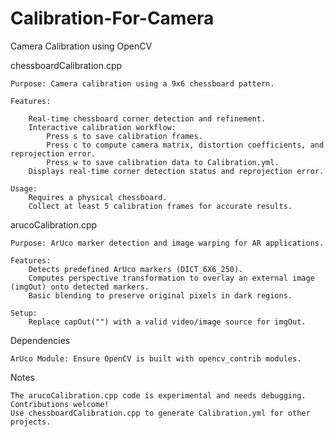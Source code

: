 # Calibration-For-Camera
Camera Calibration using OpenCV

chessboardCalibration.cpp

    Purpose: Camera calibration using a 9x6 chessboard pattern.

    Features:

        Real-time chessboard corner detection and refinement.
        Interactive calibration workflow:
            Press s to save calibration frames.
            Press c to compute camera matrix, distortion coefficients, and reprojection error.
            Press w to save calibration data to Calibration.yml.
        Displays real-time corner detection status and reprojection error.

    Usage:
        Requires a physical chessboard.
        Collect at least 5 calibration frames for accurate results.

arucoCalibration.cpp

    Purpose: ArUco marker detection and image warping for AR applications.

    Features:
        Detects predefined ArUco markers (DICT_6X6_250).
        Computes perspective transformation to overlay an external image (imgOut) onto detected markers.
        Basic blending to preserve original pixels in dark regions.

    Setup:
        Replace capOut("") with a valid video/image source for imgOut.

Dependencies

    ArUco Module: Ensure OpenCV is built with opencv_contrib modules.

Notes

    The arucoCalibration.cpp code is experimental and needs debugging. Contributions welcome!
    Use chessboardCalibration.cpp to generate Calibration.yml for other projects.
